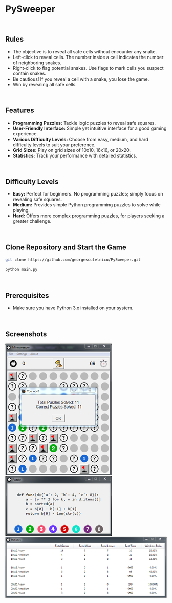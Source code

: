 # PySweeper
<br>

## Rules

- The objective is to reveal all safe cells without encounter any snake.
- Left-click to reveal cells. The number inside a cell indicates the number of neighboring snakes.
- Right-click to flag potential snakes. Use flags to mark cells you suspect contain snakes.
- Be cautious! If you reveal a cell with a snake, you lose the game.
- Win by revealing all safe cells.
<br>

## Features

- **Programming Puzzles:** Tackle logic puzzles to reveal safe squares.
- **User-Friendly Interface:** Simple yet intuitive interface for a good gaming experience.
- **Various Difficulty Levels:** Choose from easy, medium, and hard difficulty levels to suit your preference.
- **Grid Sizes:** Play on grid sizes of 10x10, 16x16, or 20x20.
- **Statistics:** Track your performance with detailed statistics.
<br>

## Difficulty Levels

- **Easy:** Perfect for beginners. No programming puzzles; simply focus on revealing safe squares.
- **Medium:** Provides simple Python programming puzzles to solve while playing.
- **Hard:** Offers more complex programming puzzles, for players seeking a greater challenge.
<br>

## Clone Repository and Start the Game
```bash
git clone https://github.com/georgescutelnicu/PySweeper.git
```
```bash
python main.py
```
<br>

## Prerequisites
- Make sure you have Python 3.x installed on your system.
<br>

## Screenshots
<img src="extras/W.png" width="333">
<img src="extras/p.png" width="333">
<img src="extras/s.png" width="666">
